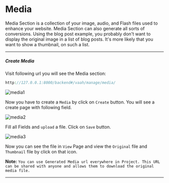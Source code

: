 # Media

Media Section is a collection of your image, audio, and Flash files used to enhance your website. Media Section can also generate all sorts of conversions. Using the blog post example, you probably don't want to display the original image in a list of blog posts. It's more likely that you want to show a thumbnail, on such a list.

------



##### Create Media

Visit following url you will see the Media section:

```php
http://127.0.0.1:8000/backend#/vaah/manage/media/
```

<img :src="$withBase('/images/2x-media-1.png')" alt="media1">


Now you have to create a `Media` by click on `Create` button. You will see a create page with following field.

<img :src="$withBase('/images/2x-media-2.png')" alt="media2">

Fill all Fields and `upload` a file. Click on `Save` button.

<img :src="$withBase('/images/2x-media-3.png')" alt="media3">

Now you can see the file in `View` Page and view the `Original` file and `Thumbnail` file by click on that icon.

**Note:** `You can use Generated Media url everywhere in Project. This URL can be shared with anyone and allows them to download the original media file.`

------


